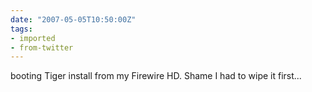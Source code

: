 ```yaml
---
date: "2007-05-05T10:50:00Z"
tags:
- imported
- from-twitter
---
```

booting Tiger install from my Firewire HD. Shame I had to wipe it first...
